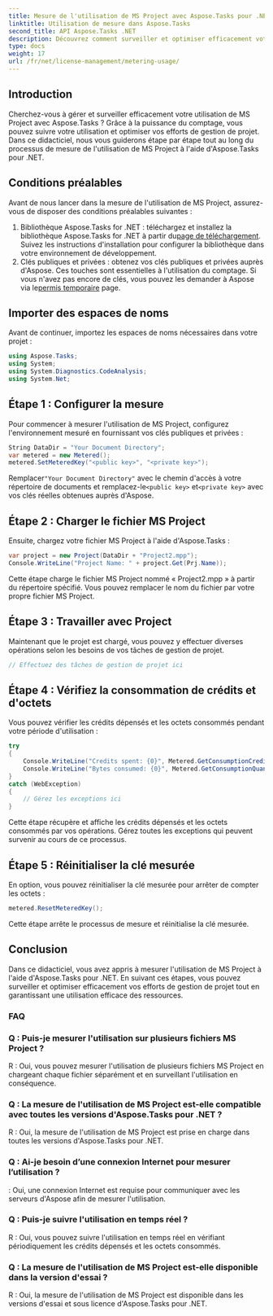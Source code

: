 ```yaml
---
title: Mesure de l'utilisation de MS Project avec Aspose.Tasks pour .NET
linktitle: Utilisation de mesure dans Aspose.Tasks
second_title: API Aspose.Tasks .NET
description: Découvrez comment surveiller et optimiser efficacement votre utilisation de MS Project avec Aspose.Tasks pour .NET. Guide étape par étape pour une gestion de projet efficace.
type: docs
weight: 17
url: /fr/net/license-management/metering-usage/
---
```

## Introduction
Cherchez-vous à gérer et surveiller efficacement votre utilisation de MS Project avec Aspose.Tasks ? Grâce à la puissance du comptage, vous pouvez suivre votre utilisation et optimiser vos efforts de gestion de projet. Dans ce didacticiel, nous vous guiderons étape par étape tout au long du processus de mesure de l'utilisation de MS Project à l'aide d'Aspose.Tasks pour .NET.
## Conditions préalables
Avant de nous lancer dans la mesure de l'utilisation de MS Project, assurez-vous de disposer des conditions préalables suivantes :
1.  Bibliothèque Aspose.Tasks for .NET : téléchargez et installez la bibliothèque Aspose.Tasks for .NET à partir du[page de téléchargement](https://releases.aspose.com/tasks/net/). Suivez les instructions d'installation pour configurer la bibliothèque dans votre environnement de développement.
2.  Clés publiques et privées : obtenez vos clés publiques et privées auprès d'Aspose. Ces touches sont essentielles à l'utilisation du comptage. Si vous n'avez pas encore de clés, vous pouvez les demander à Aspose via le[permis temporaire](https://purchase.aspose.com/temporary-license/) page.

## Importer des espaces de noms
Avant de continuer, importez les espaces de noms nécessaires dans votre projet :
```csharp
using Aspose.Tasks;
using System;
using System.Diagnostics.CodeAnalysis;
using System.Net;

```
## Étape 1 : Configurer la mesure
Pour commencer à mesurer l'utilisation de MS Project, configurez l'environnement mesuré en fournissant vos clés publiques et privées :
```csharp
String DataDir = "Your Document Directory";
var metered = new Metered();
metered.SetMeteredKey("<public key>", "<private key>");
```
 Remplacer`"Your Document Directory"` avec le chemin d'accès à votre répertoire de documents et remplacez-le`<public key>` et`<private key>` avec vos clés réelles obtenues auprès d'Aspose.
## Étape 2 : Charger le fichier MS Project
Ensuite, chargez votre fichier MS Project à l'aide d'Aspose.Tasks :
```csharp
var project = new Project(DataDir + "Project2.mpp");
Console.WriteLine("Project Name: " + project.Get(Prj.Name));
```
Cette étape charge le fichier MS Project nommé « Project2.mpp » à partir du répertoire spécifié. Vous pouvez remplacer le nom du fichier par votre propre fichier MS Project.
## Étape 3 : Travailler avec Project
Maintenant que le projet est chargé, vous pouvez y effectuer diverses opérations selon les besoins de vos tâches de gestion de projet.
```csharp
// Effectuez des tâches de gestion de projet ici
```
## Étape 4 : Vérifiez la consommation de crédits et d'octets
Vous pouvez vérifier les crédits dépensés et les octets consommés pendant votre période d'utilisation :
```csharp
try
{
    Console.WriteLine("Credits spent: {0}", Metered.GetConsumptionCredit());
    Console.WriteLine("Bytes consumed: {0}", Metered.GetConsumptionQuantity());
}
catch (WebException)
{
    // Gérez les exceptions ici
}
```
Cette étape récupère et affiche les crédits dépensés et les octets consommés par vos opérations. Gérez toutes les exceptions qui peuvent survenir au cours de ce processus.
## Étape 5 : Réinitialiser la clé mesurée
En option, vous pouvez réinitialiser la clé mesurée pour arrêter de compter les octets :
```csharp
metered.ResetMeteredKey();
```
Cette étape arrête le processus de mesure et réinitialise la clé mesurée.

## Conclusion
Dans ce didacticiel, vous avez appris à mesurer l'utilisation de MS Project à l'aide d'Aspose.Tasks pour .NET. En suivant ces étapes, vous pouvez surveiller et optimiser efficacement vos efforts de gestion de projet tout en garantissant une utilisation efficace des ressources.
### FAQ
### Q : Puis-je mesurer l'utilisation sur plusieurs fichiers MS Project ?
R : Oui, vous pouvez mesurer l'utilisation de plusieurs fichiers MS Project en chargeant chaque fichier séparément et en surveillant l'utilisation en conséquence.
### Q : La mesure de l'utilisation de MS Project est-elle compatible avec toutes les versions d'Aspose.Tasks pour .NET ?
R : Oui, la mesure de l'utilisation de MS Project est prise en charge dans toutes les versions d'Aspose.Tasks pour .NET.
### Q : Ai-je besoin d’une connexion Internet pour mesurer l’utilisation ?
: Oui, une connexion Internet est requise pour communiquer avec les serveurs d'Aspose afin de mesurer l'utilisation.
### Q : Puis-je suivre l'utilisation en temps réel ?
R : Oui, vous pouvez suivre l'utilisation en temps réel en vérifiant périodiquement les crédits dépensés et les octets consommés.
### Q : La mesure de l'utilisation de MS Project est-elle disponible dans la version d'essai ?
R : Oui, la mesure de l'utilisation de MS Project est disponible dans les versions d'essai et sous licence d'Aspose.Tasks pour .NET.